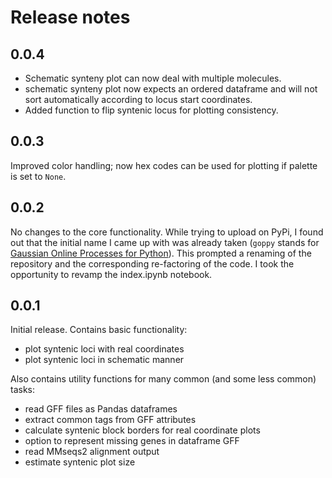 # Release notes

<!-- do not remove -->

## 0.0.4

* Schematic synteny plot can now deal with multiple molecules.
* schematic synteny plot now expects an ordered dataframe and will not sort automatically according
  to locus start coordinates.
* Added function to flip syntenic locus for plotting consistency.


## 0.0.3

Improved color handling; now hex codes can be used for plotting if palette is set to `None`.


## 0.0.2

No changes to the core functionality. While trying to upload on PyPi, I found out that the initial
name I came up with was already taken (`goppy` stands for [Gaussian Online Processes for
Python](https://pypi.org/project/goppy/)). This prompted a renaming of the repository and the
corresponding re-factoring of the code. I took the opportunity to revamp the index.ipynb notebook.


## 0.0.1

Initial release. Contains basic functionality:

* plot syntenic loci with real coordinates
* plot syntenic loci in schematic manner

Also contains utility functions for many common (and some less common) tasks:

* read GFF files as Pandas dataframes
* extract common tags from GFF attributes
* calculate syntenic block borders for real coordinate plots
* option to represent missing genes in dataframe GFF
* read MMseqs2 alignment output
* estimate syntenic plot size